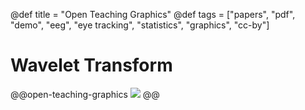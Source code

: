 @def title = "Open Teaching Graphics"
@def tags = ["papers", "pdf", "demo", "eeg", "eye tracking", "statistics", "graphics", "cc-by"]

# Wavelet Transform


@@open-teaching-graphics
![](/assets/teaching-resources/open-teaching-graphics/waveletTransform.png)
@@


